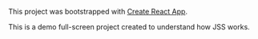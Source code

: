 This project was bootstrapped with [Create React App](https://github.com/facebookincubator/create-react-app).

This is a demo full-screen project created to understand how JSS works.

<img src="./public/demo.gif" alt="" />